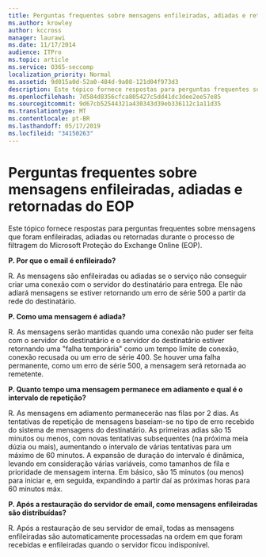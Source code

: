 ```yaml
---
title: Perguntas frequentes sobre mensagens enfileiradas, adiadas e retornadas do EOP
ms.author: krowley
author: kccross
manager: laurawi
ms.date: 11/17/2014
audience: ITPro
ms.topic: article
ms.service: O365-seccomp
localization_priority: Normal
ms.assetid: 9d015a0d-52a0-484d-9a08-121d04f973d3
description: Este tópico fornece respostas para perguntas frequentes sobre mensagens que foram enfileiradas, adiadas ou retornadas durante o processo de filtragem do Microsoft Proteção do Exchange Online (EOP).
ms.openlocfilehash: 7d584d8356cfca805427c5dd41dc3dee2ee57e85
ms.sourcegitcommit: 9d67cb52544321a430343d39eb336112c1a11d35
ms.translationtype: MT
ms.contentlocale: pt-BR
ms.lasthandoff: 05/17/2019
ms.locfileid: "34150263"
---
```

# <a name="eop-queued-deferred-and-bounced-messages-faq"></a>Perguntas frequentes sobre mensagens enfileiradas, adiadas e retornadas do EOP

Este tópico fornece respostas para perguntas frequentes sobre mensagens que foram enfileiradas, adiadas ou retornadas durante o processo de filtragem do Microsoft Proteção do Exchange Online (EOP).
  
 **P. Por que o email é enfileirado?**
  
R. As mensagens são enfileiradas ou adiadas se o serviço não conseguir criar uma conexão com o servidor do destinatário para entrega. Ele não adiará mensagens se estiver retornando um erro de série 500 a partir da rede do destinatário.
  
 **P. Como uma mensagem é adiada?**
  
R. As mensagens serão mantidas quando uma conexão não puder ser feita com o servidor do destinatário e o servidor do destinatário estiver retornando uma "falha temporária" como um tempo limite de conexão, conexão recusada ou um erro de série 400. Se houver uma falha permanente, como um erro de série 500, a mensagem será retornada ao remetente.
  
 **P. Quanto tempo uma mensagem permanece em adiamento e qual é o intervalo de repetição?**
  
R. As mensagens em adiamento permanecerão nas filas por 2 dias. As tentativas de repetição de mensagens baseiam-se no tipo de erro recebido do sistema de mensagens do destinatário. As primeiras adias são 15 minutos ou menos, com novas tentativas subsequentes (na próxima meia dúzia ou mais), aumentando o intervalo de várias tentativas para um máximo de 60 minutos. A expansão de duração do intervalo é dinâmica, levando em consideração várias variáveis, como tamanhos de fila e prioridade de mensagem interna. Em básico, são 15 minutos (ou menos) para iniciar e, em seguida, expandindo a partir daí as próximas horas para 60 minutos máx.
  
 **P. Após a restauração do servidor de email, como mensagens enfileiradas são distribuídas?**
  
R. Após a restauração de seu servidor de email, todas as mensagens enfileiradas são automaticamente processadas na ordem em que foram recebidas e enfileiradas quando o servidor ficou indisponível. 
  

